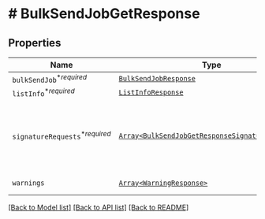 # # BulkSendJobGetResponse



## Properties

Name | Type | Description | Notes
------------ | ------------- | ------------- | -------------
| `bulkSendJob`<sup>*_required_</sup> | [```BulkSendJobResponse```](BulkSendJobResponse.md) |    |  |
| `listInfo`<sup>*_required_</sup> | [```ListInfoResponse```](ListInfoResponse.md) |    |  |
| `signatureRequests`<sup>*_required_</sup> | [```Array<BulkSendJobGetResponseSignatureRequests>```](BulkSendJobGetResponseSignatureRequests.md) |  Contains information about the Signature Requests sent in bulk.  |  |
| `warnings` | [```Array<WarningResponse>```](WarningResponse.md) |  A list of warnings.  |  |

[[Back to Model list]](../../README.md#models) [[Back to API list]](../../README.md#endpoints) [[Back to README]](../../README.md)
